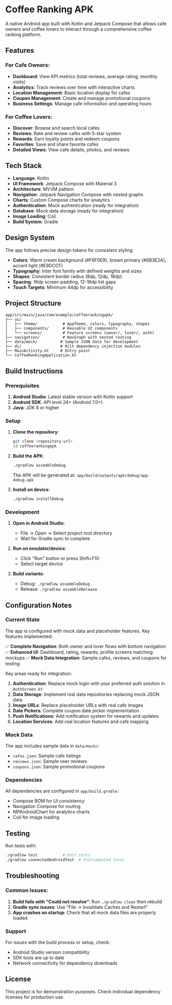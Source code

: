 # Coffee Ranking APK

A native Android app built with Kotlin and Jetpack Compose that allows cafe owners and coffee lovers to interact through a comprehensive coffee ranking platform.

## Features

### For Cafe Owners:
- **Dashboard**: View KPI metrics (total reviews, average rating, monthly visits)
- **Analytics**: Track reviews over time with interactive charts
- **Location Management**: Basic location display for cafes
- **Coupon Management**: Create and manage promotional coupons
- **Business Settings**: Manage cafe information and operating hours

### For Coffee Lovers:
- **Discover**: Browse and search local cafes
- **Reviews**: Rate and review cafes with 5-star system
- **Rewards**: Earn loyalty points and redeem coupons
- **Favorites**: Save and share favorite cafes
- **Detailed Views**: View cafe details, photos, and reviews

## Tech Stack

- **Language**: Kotlin
- **UI Framework**: Jetpack Compose with Material 3
- **Architecture**: MVVM pattern
- **Navigation**: Jetpack Navigation Compose with nested graphs
- **Charts**: Custom Compose charts for analytics
- **Authentication**: Mock authentication (ready for integration)
- **Database**: Mock data storage (ready for integration)
- **Image Loading**: Coil
- **Build System**: Gradle

## Design System

The app follows precise design tokens for consistent styling:

- **Colors**: Warm cream background (#F6F0E9), brown primary (#6B3E2A), accent light (#E9DCCF)
- **Typography**: Inter font family with defined weights and sizes
- **Shapes**: Consistent border radius (8dp, 12dp, 18dp)
- **Spacing**: 16dp screen padding, 12-16dp list gaps
- **Touch Targets**: Minimum 44dp for accessibility

## Project Structure

```
app/src/main/java/com/example/coffeerankingapk/
├── ui/
│   ├── theme/           # AppTheme, colors, typography, shapes
│   ├── components/      # Reusable UI components
│   └── screens/         # Feature screens (owner/, lover/, auth)
├── navigation/          # NavGraph with nested routing
├── data/mock/          # Sample JSON data for development
├── di/                 # Hilt dependency injection modules
├── MainActivity.kt     # Entry point
└── CoffeeRankingApplication.kt
```

## Build Instructions

### Prerequisites

1. **Android Studio**: Latest stable version with Kotlin support
2. **Android SDK**: API level 24+ (Android 7.0+)
3. **Java**: JDK 8 or higher

### Setup

1. **Clone the repository**:
   ```bash
   git clone <repository-url>
   cd coffeerankingapk
   ```

2. **Build the APK**:
   ```bash
   ./gradlew assembleDebug
   ```

   The APK will be generated at: `app/build/outputs/apk/debug/app-debug.apk`

3. **Install on device**:
   ```bash
   ./gradlew installDebug
   ```

### Development

1. **Open in Android Studio**:
   - File → Open → Select project root directory
   - Wait for Gradle sync to complete

2. **Run on emulator/device**:
   - Click "Run" button or press Shift+F10
   - Select target device

3. **Build variants**:
   - Debug: `./gradlew assembleDebug`
   - Release: `./gradlew assembleRelease`

## Configuration Notes

### Current State
The app is configured with mock data and placeholder features. Key features implemented:

✅ **Complete Navigation**: Both owner and lover flows with bottom navigation
✅ **Enhanced UI**: Dashboard, rating, rewards, profile screens matching mockups
✅ **Mock Data Integration**: Sample cafes, reviews, and coupons for testing

Key areas ready for integration:
1. **Authentication**: Replace mock login with your preferred auth solution in `AuthScreen.kt`
2. **Data Storage**: Implement real data repositories replacing mock JSON data
3. **Image URLs**: Replace placeholder URLs with real cafe images
4. **Date Pickers**: Complete coupon date picker implementation
5. **Push Notifications**: Add notification system for rewards and updates
6. **Location Services**: Add real location features and cafe mapping

### Mock Data
The app includes sample data in `data/mock/`:
- `cafes.json`: Sample cafe listings
- `reviews.json`: Sample user reviews
- `coupons.json`: Sample promotional coupons

### Dependencies
All dependencies are configured in `app/build.gradle`:
- Compose BOM for UI consistency
- Navigation Compose for routing
- MPAndroidChart for analytics charts
- Coil for image loading

## Testing

Run tests with:
```bash
./gradlew test           # Unit tests
./gradlew connectedAndroidTest  # Instrumented tests
```

## Troubleshooting

### Common Issues:

1. **Build fails with "Could not resolve"**: Run `./gradlew clean` then rebuild
2. **Gradle sync issues**: Use "File → Invalidate Caches and Restart"
3. **App crashes on startup**: Check that all mock data files are properly loaded

### Support
For issues with the build process or setup, check:
- Android Studio version compatibility
- SDK tools are up to date
- Network connectivity for dependency downloads

## License

This project is for demonstration purposes. Check individual dependency licenses for production use.